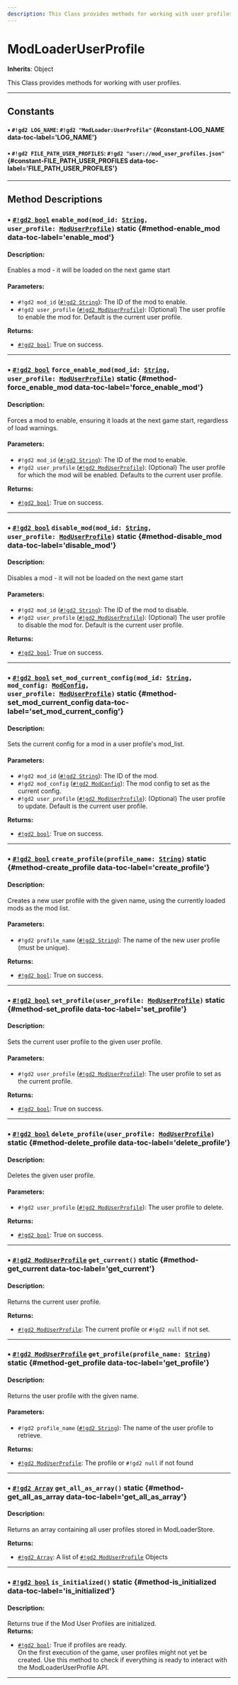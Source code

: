 ```yaml
---
description: This Class provides methods for working with user profiles.
---
```


# ModLoaderUserProfile
**Inherits**: Object


This Class provides methods for working with user profiles.
<hr style="border-width: thick">

## Constants
#### • `#!gd2 LOG_NAME`: `#!gd2 "ModLoader:UserProfile"` {#constant-LOG_NAME data-toc-label='LOG_NAME'} 
#### • `#!gd2 FILE_PATH_USER_PROFILES`: `#!gd2 "user://mod_user_profiles.json"` {#constant-FILE_PATH_USER_PROFILES data-toc-label='FILE_PATH_USER_PROFILES'} 

<hr style="border-width: thick">

## Method Descriptions
### • [`#!gd2 bool`](https://docs.godotengine.org/en/stable/classes/class_bool.html) <code class="highlight">enable_mod(mod_id: [String](https://docs.godotengine.org/en/stable/classes/class_string.html), user_profile: [ModUserProfile](https://docs.godotengine.org/en/stable/classes/class_moduserprofile.html))</code> static {#method-enable_mod data-toc-label='enable_mod'}
#### Description:
Enables a mod - it will be loaded on the next game start

#### Parameters:
  
- `#!gd2 mod_id` ([`#!gd2 String`](https://docs.godotengine.org/en/stable/classes/class_string.html)): The ID of the mod to enable.  
- `#!gd2 user_profile` ([`#!gd2 ModUserProfile`](https://docs.godotengine.org/en/stable/classes/class_moduserprofile.html)): (Optional) The user profile to enable the mod for. Default is the current user profile.

**Returns:**
  
- [`#!gd2 bool`](https://docs.godotengine.org/en/stable/classes/class_bool.html): True on success.
***
### • [`#!gd2 bool`](https://docs.godotengine.org/en/stable/classes/class_bool.html) <code class="highlight">force_enable_mod(mod_id: [String](https://docs.godotengine.org/en/stable/classes/class_string.html), user_profile: [ModUserProfile](https://docs.godotengine.org/en/stable/classes/class_moduserprofile.html))</code> static {#method-force_enable_mod data-toc-label='force_enable_mod'}
#### Description:
Forces a mod to enable, ensuring it loads at the next game start, regardless of load warnings.

#### Parameters:
  
- `#!gd2 mod_id` ([`#!gd2 String`](https://docs.godotengine.org/en/stable/classes/class_string.html)): The ID of the mod to enable.  
- `#!gd2 user_profile` ([`#!gd2 ModUserProfile`](https://docs.godotengine.org/en/stable/classes/class_moduserprofile.html)): (Optional) The user profile for which the mod will be enabled. Defaults to the current user profile.

**Returns:**
  
- [`#!gd2 bool`](https://docs.godotengine.org/en/stable/classes/class_bool.html): True on success.
***
### • [`#!gd2 bool`](https://docs.godotengine.org/en/stable/classes/class_bool.html) <code class="highlight">disable_mod(mod_id: [String](https://docs.godotengine.org/en/stable/classes/class_string.html), user_profile: [ModUserProfile](https://docs.godotengine.org/en/stable/classes/class_moduserprofile.html))</code> static {#method-disable_mod data-toc-label='disable_mod'}
#### Description:
Disables a mod - it will not be loaded on the next game start

#### Parameters:
  
- `#!gd2 mod_id` ([`#!gd2 String`](https://docs.godotengine.org/en/stable/classes/class_string.html)): The ID of the mod to disable.  
- `#!gd2 user_profile` ([`#!gd2 ModUserProfile`](https://docs.godotengine.org/en/stable/classes/class_moduserprofile.html)): (Optional) The user profile to disable the mod for. Default is the current user profile.

**Returns:**
  
- [`#!gd2 bool`](https://docs.godotengine.org/en/stable/classes/class_bool.html): True on success.
***
### • [`#!gd2 bool`](https://docs.godotengine.org/en/stable/classes/class_bool.html) <code class="highlight">set_mod_current_config(mod_id: [String](https://docs.godotengine.org/en/stable/classes/class_string.html), mod_config: [ModConfig](https://docs.godotengine.org/en/stable/classes/class_modconfig.html), user_profile: [ModUserProfile](https://docs.godotengine.org/en/stable/classes/class_moduserprofile.html))</code> static {#method-set_mod_current_config data-toc-label='set_mod_current_config'}
#### Description:
Sets the current config for a mod in a user profile's mod_list.

#### Parameters:
  
- `#!gd2 mod_id` ([`#!gd2 String`](https://docs.godotengine.org/en/stable/classes/class_string.html)): The ID of the mod.  
- `#!gd2 mod_config` ([`#!gd2 ModConfig`](https://docs.godotengine.org/en/stable/classes/class_modconfig.html)): The mod config to set as the current config.  
- `#!gd2 user_profile` ([`#!gd2 ModUserProfile`](https://docs.godotengine.org/en/stable/classes/class_moduserprofile.html)): (Optional) The user profile to update. Default is the current user profile.

**Returns:**
  
- [`#!gd2 bool`](https://docs.godotengine.org/en/stable/classes/class_bool.html): True on success.
***
### • [`#!gd2 bool`](https://docs.godotengine.org/en/stable/classes/class_bool.html) <code class="highlight">create_profile(profile_name: [String](https://docs.godotengine.org/en/stable/classes/class_string.html))</code> static {#method-create_profile data-toc-label='create_profile'}
#### Description:
Creates a new user profile with the given name, using the currently loaded mods as the mod list.

#### Parameters:
  
- `#!gd2 profile_name` ([`#!gd2 String`](https://docs.godotengine.org/en/stable/classes/class_string.html)): The name of the new user profile (must be unique).

**Returns:**
  
- [`#!gd2 bool`](https://docs.godotengine.org/en/stable/classes/class_bool.html): True on success.
***
### • [`#!gd2 bool`](https://docs.godotengine.org/en/stable/classes/class_bool.html) <code class="highlight">set_profile(user_profile: [ModUserProfile](https://docs.godotengine.org/en/stable/classes/class_moduserprofile.html))</code> static {#method-set_profile data-toc-label='set_profile'}
#### Description:
Sets the current user profile to the given user profile.

#### Parameters:
  
- `#!gd2 user_profile` ([`#!gd2 ModUserProfile`](https://docs.godotengine.org/en/stable/classes/class_moduserprofile.html)): The user profile to set as the current profile.

**Returns:**
  
- [`#!gd2 bool`](https://docs.godotengine.org/en/stable/classes/class_bool.html): True on success.
***
### • [`#!gd2 bool`](https://docs.godotengine.org/en/stable/classes/class_bool.html) <code class="highlight">delete_profile(user_profile: [ModUserProfile](https://docs.godotengine.org/en/stable/classes/class_moduserprofile.html))</code> static {#method-delete_profile data-toc-label='delete_profile'}
#### Description:
Deletes the given user profile.

#### Parameters:
  
- `#!gd2 user_profile` ([`#!gd2 ModUserProfile`](https://docs.godotengine.org/en/stable/classes/class_moduserprofile.html)): The user profile to delete.

**Returns:**
  
- [`#!gd2 bool`](https://docs.godotengine.org/en/stable/classes/class_bool.html): True on success.
***
### • [`#!gd2 ModUserProfile`](https://docs.godotengine.org/en/stable/classes/class_moduserprofile.html) <code class="highlight">get_current()</code> static {#method-get_current data-toc-label='get_current'}
#### Description:
Returns the current user profile.

**Returns:**
  
- [`#!gd2 ModUserProfile`](https://docs.godotengine.org/en/stable/classes/class_moduserprofile.html): The current profile or `#!gd2 null` if not set.
***
### • [`#!gd2 ModUserProfile`](https://docs.godotengine.org/en/stable/classes/class_moduserprofile.html) <code class="highlight">get_profile(profile_name: [String](https://docs.godotengine.org/en/stable/classes/class_string.html))</code> static {#method-get_profile data-toc-label='get_profile'}
#### Description:
Returns the user profile with the given name.

#### Parameters:
  
- `#!gd2 profile_name` ([`#!gd2 String`](https://docs.godotengine.org/en/stable/classes/class_string.html)): The name of the user profile to retrieve.

**Returns:**
  
- [`#!gd2 ModUserProfile`](https://docs.godotengine.org/en/stable/classes/class_moduserprofile.html): The profile or `#!gd2 null` if not found
***
### • [`#!gd2 Array`](https://docs.godotengine.org/en/stable/classes/class_array.html) <code class="highlight">get_all_as_array()</code> static {#method-get_all_as_array data-toc-label='get_all_as_array'}
#### Description:
Returns an array containing all user profiles stored in ModLoaderStore.

**Returns:**
  
- [`#!gd2 Array`](https://docs.godotengine.org/en/stable/classes/class_array.html): A list of [`#!gd2 ModUserProfile`](https://docs.godotengine.org/en/stable/classes/class_moduserprofile.html) Objects
***
### • [`#!gd2 bool`](https://docs.godotengine.org/en/stable/classes/class_bool.html) <code class="highlight">is_initialized()</code> static {#method-is_initialized data-toc-label='is_initialized'}
#### Description:
Returns true if the Mod User Profiles are initialized.   
**Returns:**
  
- [`#!gd2 bool`](https://docs.godotengine.org/en/stable/classes/class_bool.html): True if profiles are ready.   
On the first execution of the game, user profiles might not yet be created. Use this method to check if everything is ready to interact with the ModLoaderUserProfile API.
***
